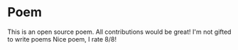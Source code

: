 # Poem
This is an open source poem. All contributions would be great!
I'm not gifted to write poems
Nice poem, I rate 8/8!

